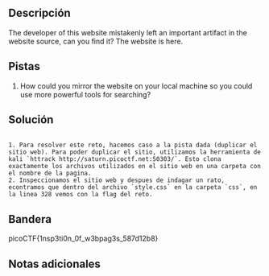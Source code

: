 ## Descripción

The developer of this website mistakenly left an important artifact in the website source, can you find it? The website is here.

## Pistas

1. How could you mirror the website on your local machine so you could use more powerful tools for searching?

## Solución

```python()

1. Para resolver este reto, hacemos caso a la pista dada (duplicar el sitio web). Para poder duplicar el sitio, utilizamos la herramienta de kali `httrack http://saturn.picoctf.net:50303/`. Esto clona exactamente los archivos utilizados en el sitio web en una carpeta con el nombre de la pagina.
2. Inspeccionamos el sitio web y despues de indagar un rato, econtramos que dentro del archivo `style.css` en la carpeta `css`, en la linea 328 vemos con la flag del reto.
```

## Bandera

picoCTF{1nsp3ti0n_0f_w3bpag3s_587d12b8}

## Notas adicionales